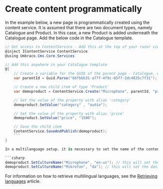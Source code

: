 # Create content programmatically

In the example below, a new page is programmatically created using the content service. It is assumed that there are two document types, namely Catalogue and Product. In this case, a new Product is added underneath the Catalogue page. Add the below code in the Catalogue template.

```csharp
// Get access to ContentService - Add this at the top of your razor view
@inject IContentService ContentService
@using Umbraco.Cms.Core.Services

// Add this anywhere in your Catalogue template
@{
    // Create a variable for the GUID of the parent page - Catalogue, where you want to add a child item.
    var parentId = Guid.Parse("b6fbbb31-a77f-4f9c-85f7-2dc4835c7f31");

    // Create a new child item of type 'Product'
    var demoproduct = ContentService.Create("Microphone", parentId, "product"); 

    // Set the value of the property with alias 'category'
    demoproduct.SetValue("category" , "audio");

    // Set the value of the property with alias 'price'
    demoproduct.SetValue("price", "1500");

    // Save the child item
    ContentService.SaveAndPublish(demoproduct);
    ```
}

In a multilanguage setup, it is necessary to set the name of the content item for a specified culture:

```csharp
demoproduct.SetCultureName("Microphone", "en-us"); // this will set the english name
demoproduct.SetCultureName("Mikrofon", "da"); // this will set the danish name
```

For information on how to retrieve multilingual languages, see the [Retrieving languages](../localizationservice/retrieving-languages.md) article.
